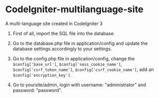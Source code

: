 # CodeIgniter-multilanguage-site
A multi-language site created in CodeIgniter 3

1. First of all, import the SQL file into the database.

2. Go to the database.php file in application/config and update the database settings accordingly to your settings.

3. Go to the config.php file in application/config, change the ```$config['base_url']```, ```$config['sess_cookie_name']```, ```$config['csrf_token_name']```, ```$config['csrf_cookie_name']```, add an ```$config['encryption_key']```.

4. Go to yoursite/admin, login with username: "administrator" and password: "password".


